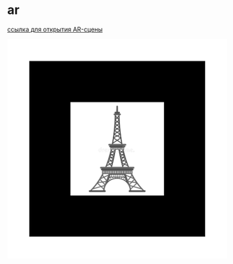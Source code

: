 # ar

[ссылка для открытия AR-сцены](https://raw.githack.com/egmanoylin/ar/main/index.html)

![Метка](./marker.png)